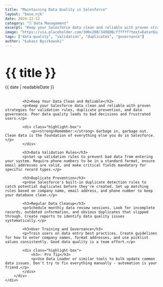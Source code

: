 ```yaml
---
title: "Maintaining Data Quality in Salesforce"
layout: "base.njk"
date: 2024-12-12
category: "🗄️ Data Management"
excerpt: "Keep your Salesforce data clean and reliable with proven strategies for validation rules, duplicate prevention, and data governance."
image: "https://via.placeholder.com/300x200/3498DB/ffffff?text=Data+Quality"
tags: ["data-quality", "validation", "duplicates", "governance"]
author: "Łukasz Byczkowski"
---
```


<div class="container">
    <div class="page-content">
        <div class="content-section">
            <h1 class="post-title" style="font-size: 2.5rem; margin-bottom: 0.5rem;">{{ title }}</h1>
            <p class="post-meta" style="margin-bottom: 2rem;">{{ date | readableDate }}</p>
            
            <h2>Keep Your Data Clean and Reliable</h2>
            <p>Keep your Salesforce data clean and reliable with proven strategies for validation rules, duplicate prevention, and data governance. Poor data quality leads to bad decisions and frustrated users.</p>
            
            <div class="highlight-box">
                <p><strong>Remember:</strong> Garbage in, garbage out. Clean data is the foundation of everything else you do in Salesforce.</p>
            </div>

            <h3>Data Validation Rules</h3>
            <p>Set up validation rules to prevent bad data from entering your system. Require phone numbers to be in a standard format, ensure email addresses are valid, and make critical fields mandatory for specific record types.</p>

            <h3>Duplicate Prevention</h3>
            <p>Use Salesforce's built-in duplicate detection rules to catch potential duplicates before they're created. Set up matching rules based on company name, email address, and phone number to keep your database clean.</p>

            <h3>Regular Data Cleanup</h3>
            <p>Schedule monthly data review sessions. Look for incomplete records, outdated information, and obvious duplicates that slipped through. Create reports to identify data quality issues systematically.</p>

            <h3>User Training and Governance</h3>
            <p>Train users on data entry best practices. Create guidelines for how to enter company names, format addresses, and use picklist values consistently. Good data quality is a team effort.</p>

            <div class="highlight-box">
                <h3>💡 Pro Tip</h3>
                <p>Use Data Loader or similar tools to bulk update common data issues. Don't try to fix everything manually - automation is your friend.</p>
            </div>
        </div>
    </div>
</div>
